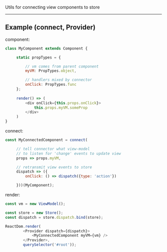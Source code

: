 Utils for connecting view components to store

---

Example (connect, Provider)
---

component:  

```javascript
class MyComponent extends Component {

     static propTypes = {

         // vm comes from parent component
         myVM: PropTypes.object,

         // handlers mixed by connector
         onClick: PropTypes.func
     };
     
     render() => (
         <div onClick={this.props.onClick}>
             this.props.myVM.someProp
         </div>
     )
}
```

connect:  

```javascript
const MyConnectedComponent = connect(

     // tell connector what view-model
     // to listen for 'change' events to update view
     props => props.myVM,

     // retransmit view events to store
     dispatch => ({
         onClick: () => dispatch({type: 'action'})

     }))(MyComponent);
```

render:  

```javascript
const vm = new ViewModel();

const store = new Store();
const dispatch = store.dispatch.bind(store);

ReactDom.render(
        <Provider dispatch={dispatch}>
            <MyConnectedComponent myVM={vm} />
        </Provider>,
        querySelector('#root'));
```
